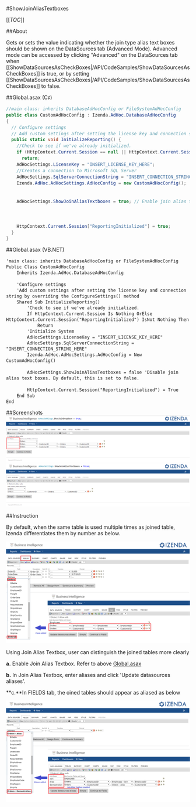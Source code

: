 #ShowJoinAliasTextboxes

[[_TOC_]]

##About

Gets or sets the value indicating whether the join type alias text boxes should be shown on the DataSources tab (Advanced Mode). Advanced mode can be accessed by clicking "Advanced" on the DataSources tab when [[ShowDataSourcesAsCheckBoxes|/API/CodeSamples/ShowDataSourcesAsCheckBoxes]] is true, or by setting [[ShowDataSourcesAsCheckBoxes|/API/CodeSamples/ShowDataSourcesAsCheckBoxes]] to false.

##Global.asax (C♯)

```csharp
//main class: inherits DatabaseAdHocConfig or FileSystemAdHocConfig
public class CustomAdHocConfig : Izenda.AdHoc.DatabaseAdHocConfig
{
  // Configure settings
  // Add custom settings after setting the license key and connection string by overriding the ConfigureSettings() method
  public static void InitializeReporting() {
    //Check to see if we've already initialized.
    if (HttpContext.Current.Session == null || HttpContext.Current.Session["ReportingInitialized"] != null)
      return;
    AdHocSettings.LicenseKey = "INSERT_LICENSE_KEY_HERE";
    //Creates a connection to Microsoft SQL Server
    AdHocSettings.SqlServerConnectionString = "INSERT_CONNECTION_STRING_HERE";
    Izenda.AdHoc.AdHocSettings.AdHocConfig = new CustomAdHocConfig();


    AdHocSettings.ShowJoinAliasTextboxes = true; // Enable join alias text boxes



    HttpContext.Current.Session["ReportingInitialized"] = true;
  }
}
```

##Global.asax (VB.NET)

```visualbasic
'main class: inherits DatabaseAdHocConfig or FileSystemAdHocConfig
Public Class CustomAdHocConfig
    Inherits Izenda.AdHoc.DatabaseAdHocConfig

    'Configure settings
    'Add custom settings after setting the license key and connection string by overriding the ConfigureSettings() method
    Shared Sub InitializeReporting()
        'Check to see if we've already initialized.
        If HttpContext.Current.Session Is Nothing OrElse HttpContext.Current.Session("ReportingInitialized") IsNot Nothing Then
            Return
        'Initialize System
        AdHocSettings.LicenseKey = "INSERT_LICENSE_KEY_HERE"
        AdHocSettings.SqlServerConnectionString = "INSERT_CONNECTION_STRING_HERE"
        Izenda.AdHoc.AdHocSettings.AdHocConfig = New CustomAdHocConfig()

        AdHocSettings.ShowJoinAliasTextboxes = false 'Disable join alias text boxes. By default, this is set to false.

        HttpContext.Current.Session("ReportingInitialized") = True
    End Sub
End
```

##Screenshots
![](/API/CodeSamples/ShowJoinAliasTextboxes/Aliasing_TextBox.png)
![](/API/CodeSamples/ShowJoinAliasTextboxes/No_Aliasing_TextBox.png)

##Instruction

By default, when the same table is used multiple times as joined table, Izenda differentiates them by number as below.

![JoinAlias](/API/CodeSamples/ShowJoinAliasTextboxes/JoinAlias.png)

Using Join Alias Textbox, user can distinguish the joined tables more clearly

**a.** Enable Join Alias Textbox. Refer to above [Global.asax](http://wiki.izenda.us/API/CodeSamples/ShowJoinAliasTextboxes#About)

**b.** In Join Alias Textbox, enter aliases and click 'Update datasources aliases'. 

**c.**In FIELDS tab, the oined tables should appear as aliased as below 

![JoinAlias](/API/CodeSamples/ShowJoinAliasTextboxes/JoinAlias2.png)







